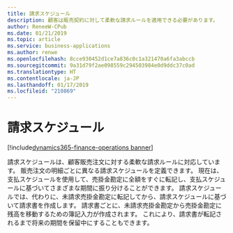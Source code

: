 ```yaml
---
title: 請求スケジュール
description: 顧客は販売契約に対して柔軟な請求ルールを適用できる必要があります。
author: ReneeW-CPub
ms.date: 01/21/2019
ms.topic: article
ms.service: business-applications
ms.author: renwe
ms.openlocfilehash: 8cce930452d1ce7a836c0c1a321470a6fa3abccb
ms.sourcegitcommit: 9a31d79f2ae098559c294503984e0d9ddc37c0ad
ms.translationtype: HT
ms.contentlocale: ja-JP
ms.lasthandoff: 01/17/2019
ms.locfileid: "210869"
---
```

<!--from editor: Please add ms.reviewer (CP owner's alias) to the metadata and update the author (PM's GitHub name) and ms.author (PM's Microsoft alias) entries.--> 

#  <a name="billing-schedules"></a>請求スケジュール
[!include[dynamics365-finance-operations banner](../includes/dynamics365-finance-operations.md)]



請求スケジュールは、顧客販売注文に対する柔軟な請求ルールに対応しています。 販売注文の明細ごとに異なる請求スケジュールを定義できます。 現在は、支払スケジュールを使用して、売掛金勘定に全額をすぐに転記し、支払スケジュールに基づいてさまざまな期間に振り分けることができます。 請求スケジュールでは、代わりに、未請求売掛金勘定に転記してから、請求スケジュールに基づいて請求書を作成します。 請求書ごとに、未請求売掛金勘定から売掛金勘定に残高を移動するための簿記入力が作成されます。 これにより、請求書が転記されるまで将来の期間を保留中にすることもできます。 
